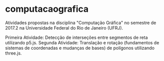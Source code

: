 # computacaografica
Atividades propostas na disciplina "Computação Gráfica" no semestre de 2017.2 na Universidade Federal do Rio de Janeiro (UFRJ).

Primeira Atividade: Detecção de interseções entre segmentos de reta utilizando p5.js.
Segunda Atividade: Translação e rotação (fundamentos de sistemas de coordenadas e mudanças de bases) de polígonos utilizando three.js.
